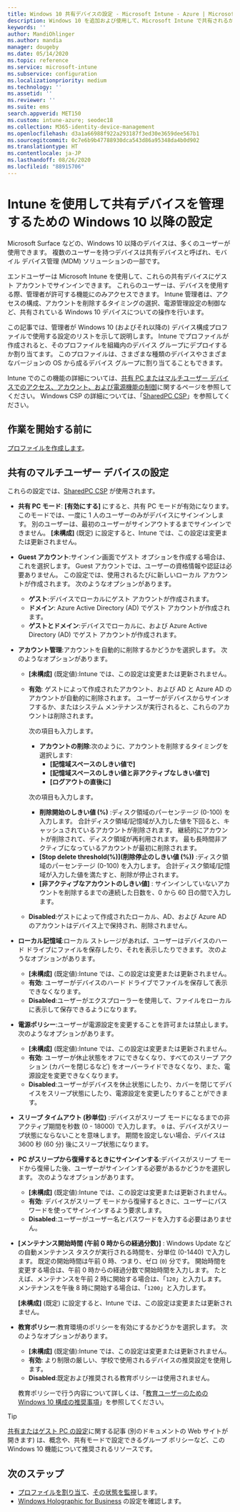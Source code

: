 ```yaml
---
title: Windows 10 共有デバイスの設定 - Microsoft Intune - Azure | Microsoft Docs
description: Windows 10 を追加および使用して、Microsoft Intune で共有されるか複数のユーザーによって使用されるデバイスを構成します。 すべての設定と、Microsoft Surface などのデバイスでのその動作のリストを参照してください。 デバイス構成プロファイルで、ゲスト アカウントの制御、アカウントの管理、非アクティブなアカウントの削除、ローカル ストレージへの保存の許可または禁止、電源とスリープのオプションの設定、更新プログラムをインストールするタイミングの選択、および教育環境でのデバイスの使用を行います。
keywords: ''
author: MandiOhlinger
ms.author: mandia
manager: dougeby
ms.date: 05/14/2020
ms.topic: reference
ms.service: microsoft-intune
ms.subservice: configuration
ms.localizationpriority: medium
ms.technology: ''
ms.assetid: ''
ms.reviewer: ''
ms.suite: ems
search.appverid: MET150
ms.custom: intune-azure; seodec18
ms.collection: M365-identity-device-management
ms.openlocfilehash: d3a1a66988f922a293187f3ed30e3659dee567b1
ms.sourcegitcommit: 0c7e6b9b47788930dca543d86a95348da4b0d902
ms.translationtype: HT
ms.contentlocale: ja-JP
ms.lasthandoff: 08/26/2020
ms.locfileid: "88915706"
---
```

# <a name="windows-10-and-later-settings-to-manage-shared-devices-using-intune"></a>Intune を使用して共有デバイスを管理するための Windows 10 以降の設定

Microsoft Surface などの、Windows 10 以降のデバイスは、多くのユーザーが使用できます。 複数のユーザーを持つデバイスは共有デバイスと呼ばれ、モバイル デバイス管理 (MDM) ソリューションの一部です。

エンドユーザーは Microsoft Intune を使用して、これらの共有デバイスにゲスト アカウントでサインインできます。 これらのユーザーは、デバイスを使用する際、管理者が許可する機能にのみアクセスできます。 Intune 管理者は、アクセスの構成、アカウントを削除するタイミングの選択、電源管理設定の制御など、共有されている Windows 10 デバイスについての操作を行います。

この記事では、管理者が Windows 10 (およびそれ以降の) デバイス構成プロファイルで使用する設定のリストを示して説明します。 Intune でプロファイルが作成されると、そのプロファイルを組織内のデバイス グループにデプロイするか割り当てます。 このプロファイルは、さまざまな種類のデバイスやさまざまなバージョンの OS から成るデバイス グループに割り当てることもできます。

Intune でのこの機能の詳細については、[共有 PC またはマルチユーザー デバイスでのアクセス、アカウント、および電源機能の制御](shared-user-device-settings.md)に関するページを参照してください。 Windows CSP の詳細については、「[SharedPC CSP](/windows/client-management/mdm/sharedpc-csp)」を参照してください。

## <a name="before-your-begin"></a>作業を開始する前に

[プロファイルを作成します](shared-user-device-settings.md)。

## <a name="shared-multi-user-device-settings"></a>共有のマルチユーザー デバイスの設定

これらの設定では、[SharedPC CSP](/windows/client-management/mdm/sharedpc-csp) が使用されます。

- **共有 PC モード**: **[有効にする]** にすると、共有 PC モードが有効になります。 このモードでは、一度に 1 人のユーザーのみがデバイスにサインインします。 別のユーザーは、最初のユーザーがサインアウトするまでサインインできません。 **[未構成]** (既定) に設定すると、Intune では、この設定は変更または更新されません。
- **Guest アカウント**:サインイン画面でゲスト オプションを作成する場合は、これを選択します。 Guest アカウントでは、ユーザーの資格情報や認証は必要ありません。 この設定では、使用されるたびに新しいローカル アカウントが作成されます。 次のようなオプションがあります。
  - **ゲスト**:デバイスでローカルにゲスト アカウントが作成されます。
  - **ドメイン**: Azure Active Directory (AD) でゲスト アカウントが作成されます。
  - **ゲストとドメイン**:デバイスでローカルに、および Azure Active Directory (AD) でゲスト アカウントが作成されます。
- **アカウント管理**:アカウントを自動的に削除するかどうかを選択します。 次のようなオプションがあります。
  - **[未構成]** (既定値):Intune では、この設定は変更または更新されません。
  - **有効**: ゲストによって作成されたアカウント、および AD と Azure AD のアカウントが自動的に削除されます。 ユーザーがデバイスからサインオフするか、またはシステム メンテナンスが実行されると、これらのアカウントは削除されます。

    次の項目も入力します。

    - **アカウントの削除**:次のように、アカウントを削除するタイミングを選択します:
      - **[記憶域スペースのしきい値で]**
      - **[記憶域スペースのしきい値と非アクティブなしきい値で]**
      - **[ログアウトの直後に]**

    次の項目も入力します。

    - **削除開始のしきい値 (%)** :ディスク領域のパーセンテージ (0-100) を入力します。 合計ディスク領域/記憶域が入力した値を下回ると、キャッシュされているアカウントが削除されます。 継続的にアカウントが削除されて、ディスク領域が再利用されます。 最も長時間非アクティブになっているアカウントが最初に削除されます。
    - **[Stop delete threshold(%)]\(削除停止のしきい値 (%)\)** :ディスク領域のパーセンテージ (0-100) を入力します。 合計ディスク領域/記憶域が入力した値を満たすと、削除が停止されます。
    - **[非アクティブなアカウントのしきい値]** : サインインしていないアカウントを削除するまでの連続した日数を、0 から 60 日の間で入力します。

  - **Disabled**:ゲストによって作成されたローカル、AD、および Azure AD のアカウントはデバイス上で保持され、削除されません。

- **ローカル記憶域**:ローカル ストレージがあれば、ユーザーはデバイスのハード ドライブにファイルを保存したり、それを表示したりできます。 次のようなオプションがあります。
  - **[未構成]** (既定値):Intune では、この設定は変更または更新されません。
  - **有効**: ユーザーがデバイスのハード ドライブでファイルを保存して表示できなくなります。
  - **Disabled**:ユーザーがエクスプローラーを使用して、ファイルをローカルに表示して保存できるようになります。

- **電源ポリシー**:ユーザーが電源設定を変更することを許可または禁止します。 次のようなオプションがあります。
  - **[未構成]** (既定値):Intune では、この設定は変更または更新されません。
  - **有効**: ユーザーが休止状態をオフにできなくなり、すべてのスリープ アクション (カバーを閉じるなど) をオーバーライドできなくなり、また、電源設定を変更できなくなります。
  - **Disabled**:ユーザーがデバイスを休止状態にしたり、カバーを閉じてデバイスをスリープ状態にしたり、電源設定を変更したりすることができます。

- **スリープ タイムアウト (秒単位)** :デバイスがスリープ モードになるまでの非アクティブ期間を秒数 (0 - 18000) で入力します。 `0` は、デバイスがスリープ状態にならないことを意味します。 期間を設定しない場合、デバイスは 3600 秒 (60 分) 後にスリープ状態になります。

- **PC がスリープから復帰するときにサインインする**:デバイスがスリープ モードから復帰した後、ユーザーがサインインする必要があるかどうかを選択します。 次のようなオプションがあります。
  - **[未構成]** (既定値):Intune では、この設定は変更または更新されません。
  - **有効**: デバイスがスリープ モードから復帰するときに、ユーザーにパスワードを使ってサインインするよう要求します。
  - **Disabled**:ユーザーがユーザー名とパスワードを入力する必要はありません。

- **[メンテナンス開始時間 (午前 0 時からの経過分数)]** : Windows Update などの自動メンテナンス タスクが実行される時間を、分単位 (0-1440) で入力します。 既定の開始時間は午前 0 時、つまり、ゼロ (`0`) 分です。 開始時間を変更する場合は、午前 0 時からの経過分数で開始時間を入力します。 たとえば、メンテナンスを午前 2 時に開始する場合は、「`120`」と入力します。 メンテナンスを午後 8 時に開始する場合は、「`1200`」と入力します。

  **[未構成]** (既定) に設定すると、Intune では、この設定は変更または更新されません。

- **教育ポリシー**:教育環境のポリシーを有効にするかどうかを選択します。 次のようなオプションがあります。
  - **[未構成]** (既定値):Intune では、この設定は変更または更新されません。
  - **有効**: より制限の厳しい、学校で使用されるデバイスの推奨設定を使用します。
  - **Disabled**:既定および推奨される教育ポリシーは使用されません。

  教育ポリシーで行う内容について詳しくは、「[教育ユーザーのための Windows 10 構成の推奨事項](/education/windows/configure-windows-for-education)」を参照してください。

> [!TIP]
> [共有またはゲスト PC の設定](/windows/configuration/set-up-shared-or-guest-pc)に関する記事 (別のドキュメントの Web サイトが開きます) は、概念や、共有モードで設定できるグループ ポリシーなど、この Windows 10 機能について推奨されるリソースです。

## <a name="next-steps"></a>次のステップ

- [プロファイルを割り当て](device-profile-assign.md)、[その状態を監視](device-profile-monitor.md)します。
- [Windows Holographic for Business](shared-user-device-settings-windows-holographic.md) の設定を確認します。